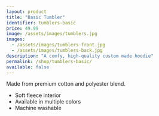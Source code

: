```yaml
---
layout: product
title: "Basic Tumbler"
identifier: tumblers-basic
price: 49.99
image: /assets/images/tumblers.jpg
images:
  - /assets/images/tumblers-front.jpg
  - /assets/images/tumblers-back.jpg
description: "A comfy, high-quality custom made hoodie"
permalink: /shop/tumblers-basic/
available: false
---
```


Made from premium cotton and polyester blend.

- Soft fleece interior
- Available in multiple colors
- Machine washable
